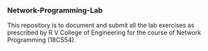 ### Network-Programming-Lab


This repository is to document and submit all the lab exercises as prescribed by R V College of Engineering for the course of Network Programming (18CS54).

